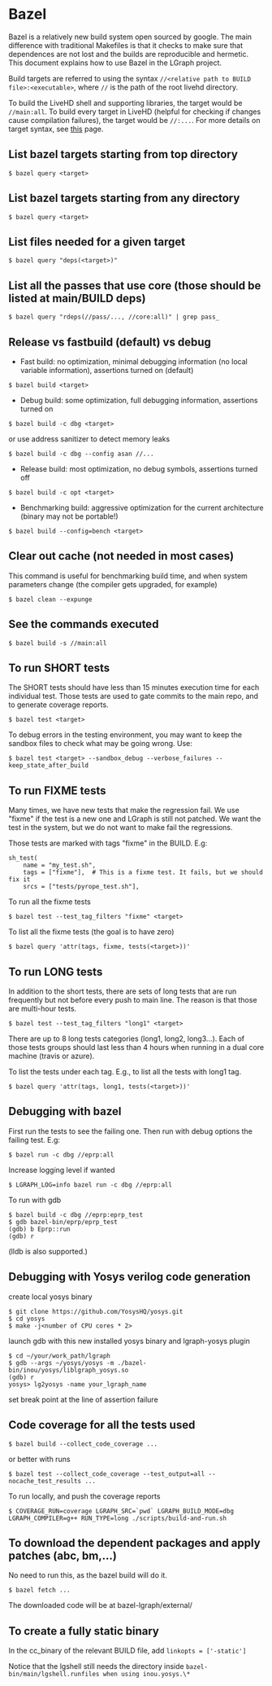 
# Bazel

Bazel is a relatively new build system open sourced by google. The main difference
with traditional Makefiles is that it checks to make sure that dependences are not
lost and the builds are reproducible and hermetic. This document explains how
to use Bazel in the LGraph project.

Build targets are referred to using the syntax `//<relative path to BUILD file>:<executable>`, where
`//` is the path of the root livehd directory.

To build the LiveHD shell and supporting libraries, the target would be `//main:all`.
To build every target in LiveHD (helpful for checking if changes cause compilation failures), the target would be `//:...`.  For more details on target syntax, see [this](https://docs.bazel.build/versions/master/guide.html#target-patterns) page.

## List bazel targets starting from top directory
```
$ bazel query <target>
```
## List bazel targets starting from any directory
```
$ bazel query <target>
```
## List files needed for a given target
```
$ bazel query "deps(<target>)"
```
## List all the passes that use core (those should be listed at main/BUILD deps)
```
$ bazel query "rdeps(//pass/..., //core:all)" | grep pass_
```
## Release vs fastbuild (default) vs debug
 - Fast build: no optimization, minimal debugging information (no local variable information), assertions turned on (default)
```    
$ bazel build <target>
```
 - Debug build: some optimization, full debugging information, assertions turned on
```
$ bazel build -c dbg <target>
```

or use address sanitizer to detect memory leaks
```
$ bazel build -c dbg --config asan //...
```

 - Release build: most optimization, no debug symbols, assertions turned off
```
$ bazel build -c opt <target>
```
 - Benchmarking build: aggressive optimization for the current architecture (binary may not be portable!)
```
$ bazel build --config=bench <target>
```



## Clear out cache (not needed in most cases)

This command is useful for benchmarking build time, and when system parameters change (the compiler gets upgraded, for example)
```
$ bazel clean --expunge
```

## See the commands executed
```
$ bazel build -s //main:all
```

## To run SHORT tests

The SHORT tests should have less than 15 minutes execution time for each
individual test. Those tests are used to gate commits to the main repo,
and to generate coverage reports.
```
$ bazel test <target>
```
To debug errors in the testing environment, you may want to keep the sandbox
files to check what may be going wrong. Use:
```
$ bazel test <target> --sandbox_debug --verbose_failures --keep_state_after_build
```
## To run FIXME tests

Many times, we have new tests that make the regression fail. We use "fixme" if
the test is a new one and LGraph is still not patched. We want the test in the system,
but we do not want to make fail the regressions.

Those tests are marked with tags "fixme" in the BUILD. E.g:

    sh_test(
        name = "my_test.sh",
        tags = ["fixme"],  # This is a fixme test. It fails, but we should fix it
        srcs = ["tests/pyrope_test.sh"],

To run all the fixme tests
```
$ bazel test --test_tag_filters "fixme" <target>
```
To list all the fixme tests (the goal is to have zero)
```
$ bazel query 'attr(tags, fixme, tests(<target>))'
```
## To run LONG tests

In addition to the short tests, there are sets of long tests that are run frequently
but not before every push to main line. The reason is that those are multi-hour
tests.
```
$ bazel test --test_tag_filters "long1" <target>
```
There are up to 8 long tests categories (long1, long2, long3...). Each of those
tests groups should last less than 4 hours when running in a dual core machine
(travis or azure).

To list the tests under each tag. E.g., to list all the tests with long1 tag.
```
$ bazel query 'attr(tags, long1, tests(<target>))'
```
## Debugging with bazel

First run the tests to see the failing one. Then run with debug options
the failing test. E.g:
```
$ bazel run -c dbg //eprp:all
```
Increase logging level if wanted
```
$ LGRAPH_LOG=info bazel run -c dbg //eprp:all
```
To run with gdb
```
$ bazel build -c dbg //eprp:eprp_test
$ gdb bazel-bin/eprp/eprp_test
(gdb) b Eprp::run
(gdb) r
```
(lldb is also supported.)

## Debugging with Yosys verilog code generation

create local yosys binary 
```
$ git clone https://github.com/YosysHQ/yosys.git
$ cd yosys
$ make -j<number of CPU cores * 2>
```
launch gdb with this new installed yosys binary and lgraph-yosys plugin
```
$ cd ~/your/work_path/lgraph
$ gdb --args ~/yosys/yosys -m ./bazel-bin/inou/yosys/liblgraph_yosys.so
(gdb) r
yosys> lg2yosys -name your_lgraph_name
```
set break point at the line of assertion failure

## Code coverage for all the tests used
```
$ bazel build --collect_code_coverage ...
```
or better with runs
```
$ bazel test --collect_code_coverage --test_output=all --nocache_test_results ...
```
To run locally, and push the coverage reports
```
$ COVERAGE_RUN=coverage LGRAPH_SRC=`pwd` LGRAPH_BUILD_MODE=dbg LGRAPH_COMPILER=g++ RUN_TYPE=long ./scripts/build-and-run.sh
```

## To download the dependent packages and apply patches (abc, bm,...)

No need to run this, as the bazel build will do it.
```
$ bazel fetch ...
```

The downloaded code will be at bazel-lgraph/external/

## To create a fully static binary

In the cc_binary of the relevant BUILD file, add `linkopts = ['-static']`

Notice that the lgshell still needs the directory inside
`bazel-bin/main/lgshell.runfiles when using inou.yosys.\*`
